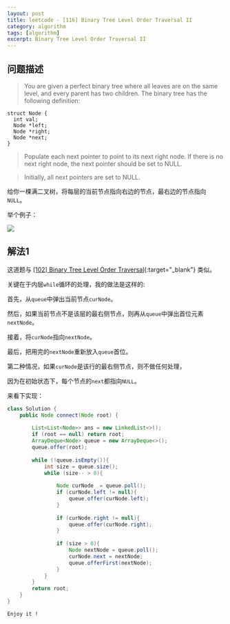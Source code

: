 ```yaml
---
layout: post
title: leetcode - [116] Binary Tree Level Order Traversal II
category: algorithm
tags: [algorithm]
excerpt: Binary Tree Level Order Traversal II
---
```


## 问题描述  

> You are given a perfect binary tree where all leaves are on the same level, and every parent has two children. The binary tree has the following definition:  

```
struct Node {
  int val;
  Node *left;
  Node *right;
  Node *next;
}
```

> Populate each next pointer to point to its next right node. If there is no next right node, the next pointer should be set to NULL.  

> Initially, all next pointers are set to NULL.  


给你一棵满二叉树，将每层的当前节点指向右边的节点，最右边的节点指向`NULL`。  


举个例子：  


![](https://yyc-images.oss-cn-beijing.aliyuncs.com/leetcode_116_demo.png)  


## 解法1  

这道题与 [[102] Binary Tree Level Order Traversal](http://yaoyichen.cn/algorithm/2020/04/03/leetcode-102.html){:target="_blank"} 类似。  


关键在于内层`while`循环的处理，我的做法是这样的:  

首先，从`queue`中弹出当前节点`curNode`。  

然后，如果当前节点不是该层的最右侧节点，则再从`queue`中弹出首位元素`nextNode`。  

接着，将`curNode`指向`nextNode`。  

最后，把用完的`nextNode`重新放入`queue`首位。  

第二种情况，如果`curNode`是该行的最右侧节点，则不做任何处理，  

因为在初始状态下，每个节点的`next`都指向`NULL`。  



来看下实现：  


``` java
class Solution {
    public Node connect(Node root) {
        
        List<List<Node>> ans = new LinkedList<>();
        if (root == null) return root;
        ArrayDeque<Node> queue = new ArrayDeque<>();
        queue.offer(root);
        
        while (!queue.isEmpty()){
            int size = queue.size();
            while (size-- > 0){
                
                Node curNode  = queue.poll();                
                if (curNode.left != null){
                    queue.offer(curNode.left);
                }
                
                if (curNode.right != null){
                    queue.offer(curNode.right);
                }
                
                if (size > 0){
                    Node nextNode = queue.poll();
                    curNode.next = nextNode;
                    queue.offerFirst(nextNode);
                }
            }
        }
        return root;
    }
}
```

`Enjoy it ! `